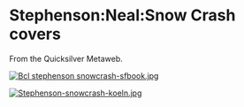 
# Stephenson:Neal:Snow Crash covers

From the Quicksilver Metaweb.

[![Bcl stephenson snowcrash-sfbook.jpg](/web/20060725223556im_/http://www.metaweb.com/wiki/upload/c/cb/Bcl_stephenson_snowcrash-sfbook.jpg)](bcl-stephenson-snowcrash-sfbook-jpg)

[![Stephenson-snowcrash-koeln.jpg](/web/20060725223556im_/http://www.metaweb.com/wiki/upload/5/57/Stephenson-snowcrash-koeln.jpg)](stephenson-snowcrash-koeln-jpg)
